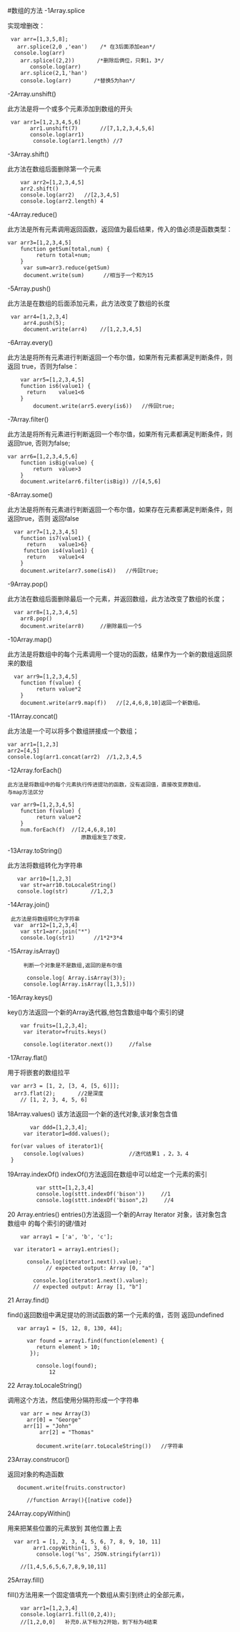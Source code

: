 #数组的方法
-1Array.splice

   实现增删改：
   
     var arr=[1,3,5,8];
       arr.splice(2,0 ,'ean')    /* 在3后面添加ean*/
      console.log(arr)
        arr.splice((2,2))       /*删除后俩位，只剩1，3*/
           console.log(arr)
        arr.splice(2,1,'han')
        console.log(arr)       /*替换5为han*/

-2Array.unshift()
  
   此方法是将一个或多个元素添加到数组的开头
   
     var arr1=[1,2,3,4,5,6]
           arr1.unshift(7)       //[7,1,2,3,4,5,6]
           console.log(arr1)
            console.log(arr1.length) //7
-3Array.shift()

  此方法在数组后面删除第一个元素
  
   
        var arr2=[1,2,3,4,5]
        arr2.shift()
        console.log(arr2)   //[2,3,4,5]
        console.log(arr2.length) 4
-4Array.reduce()
  
  此方法是所有元素调用返回函数，返回值为最后结果，传入的值必须是函数类型：
  
    var arr3=[1,2,3,4,5]
        function getSum(total,num) {
             return total+num;
        }
         var sum=arr3.reduce(getSum)
         document.write(sum)      //相当于一个和为15
-5Array.push()

   此方法是在数组的后面添加元素，此方法改变了数组的长度
   
     var arr4=[1,2,3,4]
         arr4.push(5);
         document.write(arr4)    //[1,2,3,4,5]

-6Array.every()

  此方法是将所有元素进行判断返回一个布尔值，如果所有元素都满足判断条件，则返回
  true，否则为false：
    
        var arr5=[1,2,3,4,5]
        function is6(value1) {
          return    value1<6
        }
            document.write(arr5.every(is6))   //传回true;
-7Array.filter()

此方法是将所有元素进行判断返回一个布尔值，如果所有元素都满足判断条件，则返回true,
否则为false;

    var arr6=[1,2,3,4,5,6]
        function isBig(value) {
            return  value>3
        }
        document.write(arr6.filter(isBig)) //[4,5,6]
-8Array.some()
      
 此方法是将所有元素进行判断返回一个布尔值，如果存在元素都满足判断条件，则返回true，否则
 返回false
 
      var arr7=[1,2,3,4,5]
        function is7(value1) {
          return    value1>6}
         function is4(value1) {
          return    value1<4
        }
        document.write(arr7.some(is4))   //传回true;     
-9Array.pop()
    
 此方法在数组后面删除最后一个元素，并返回数组，此方法改变了数组的长度；
 
      var arr8=[1,2,3,4,5]
        arr8.pop()
        document.write(arr8)     //删除最后一个5

-10Array.map()

  此方法是将数组中的每个元素调用一个提功的函数，结果作为一个新的数组返回原来的数组
  
      var arr9=[1,2,3,4,5]
        function f(value) {
             return value*2
        }
        document.write(arr9.map(f))   //[2,4,6,8,10]返回一个新数组。
-11Array.concat()

 此方法是一个可以将多个数组拼接成一个数组；
 
    var arr1=[1,2,3]
    arr2=[4,5]
    console.log(arr1.concat(arr2)  //1,2,3,4,5
-12Array.forEach()

    此方法是将数组中的每个元素执行传进提功的函数，没有返回值，直接改变原数组，
    与map方法区分
    
     var arr9=[1,2,3,4,5]
        function f(value) {
             return value*2
        }
        num.forEach(f)  //[2,4,6,8,10]
                           原数组发生了改变，
   
-13Array.toString()

   此方法将数组转化为字符串
   
       var arr10=[1,2,3]
        var str=arr10.toLocaleString()
       console.log(str)       //1,2,3
-14Array.join()
     
     此方法是将数组转化为字符串
      var  arr12=[1,2,3,4]
        var str1=arr.join("*")
        console.log(str1)      //1*2*3*4
-15Array.isArray()
         
         判断一个对象是不是数组,返回的是布尔值
         
          console.log( Array.isArray(3));
         console.log(Array.isArray([1,3,5]))
-16Array.keys()
 
 key()方法返回一个新的Array迭代器,他包含数组中每个索引的键
 
        var fruits=[1,2,3,4];
         var iterator=fruits.keys()

         console.log(iterator.next())     //false
  
-17Array.flat()

用于将嵌套的数组拉平

     var arr3 = [1, 2, [3, 4, [5, 6]]];
      arr3.flat(2);       //2是深度
        // [1, 2, 3, 4, 5, 6]

18Array.values()
      该方法返回一个新的迭代对象,该对象包含值
      
           var ddd=[1,2,3,4];
         var iterator1=ddd.values();

     for(var values of iterator1){
         console.log(values)              //迭代结果1 ，2，3，4
     }

19Array.indexOf()
  indexOf()方法返回在数组中可以给定一个元素的索引
  
             var sttt=[1,2,3,4]
             console.log(sttt.indexOf('bison'))     //1
             console.log(sttt.indexOf('bison",2)     //4    
       

20 Array.entries()
  entries()方法返回一个新的Array Iterator 对象，该对象包含数组中
  的每个索引的键/值对
  
        var array1 = ['a', 'b', 'c'];

      var iterator1 = array1.entries();

          console.log(iterator1.next().value);
                // expected output: Array [0, "a"]

            console.log(iterator1.next().value);
            // expected output: Array [1, "b"]

       
21 Array.find()

   find()返回数组中满足提功的测试函数的第一个元素的值，否则
         返回undefined
     
       var array1 = [5, 12, 8, 130, 44];

          var found = array1.find(function(element) {
             return element > 10;
           });

             console.log(found);
                 12
22 Array.toLocaleString()
     
  调用这个方法，然后使用分隔符形成一个字符串
  
        var arr = new Array(3)
          arr[0] = "George"
         arr[1] = "John"
              arr[2] = "Thomas"

             document.write(arr.toLocaleString())   //字符串

23Array.construcor()

 返回对象的构造函数
 
       document.write(fruits.constructor)

          //function Array(){[native code]}

24Array.copyWithin()
       
  用来把某些位置的元素放到  其他位置上去
     
      var arr1 = [1, 2, 3, 4, 5, 6, 7, 8, 9, 10, 11]
            arr1.copyWithin(1, 3, 6)
             console.log('%s', JSON.stringify(arr1))

        //[1,4,5,6,5,6,7,8,9,10,11]  
25Array.fill()
   
   fill()方法用来一个固定值填充一个数组从索引到终止的全部元素，
   
        var arr1=[1,2,3,4]
        console.log(arr1.fill(0,2,4));
        //[1,2,0,0]   补充0.从下标为2开始，到下标为4结束
    




